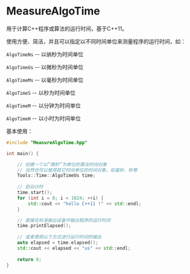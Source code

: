 ﻿# MeasureAlgoTime
用于计算C++程序或算法的运行时间，基于C++11。

使用方便、简洁，并且可以指定以不同时间单位来测量程序的运行时间，如：

`AlgoTimeNs` -- 以纳秒为时间单位

`AlgoTimeUs` -- 以微秒为时间单位

`AlgoTimeMs` -- 以毫秒为时间单位

`AlgoTimeS` -- 以秒为时间单位

`AlgoTimeM` -- 以分钟为时间单位

`AlgoTimeH` -- 以小时为时间单位


基本使用：
```cpp
#include "MeasureAlgoTime.hpp"

int main() {

	// 创建一个以“微秒”为单位的算法时间对象
	// 当然也可以使用其它时间单位的时间对象，如毫秒、秒等
	Tools::Time::AlgoTimeUs time;
	
	// 启动计时
	time.start();
	for (int i = 0; i < 1024; ++i) {
		std::cout << "hello C++11 !" << std::endl;
	}

	// 直接在标准输出设备中输出程序的运行时间
	time.printElapsed();
	
	// 或者使用以下方式进行运行时间的输出
	auto elapsed = time.elapsed();
	std::cout << elapsed << "us" << std::endl;
	
	return 0;
}

```
